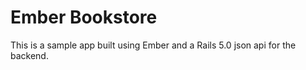 # Ember Bookstore

This is a sample app built using Ember and a Rails 5.0 json api for the backend.
